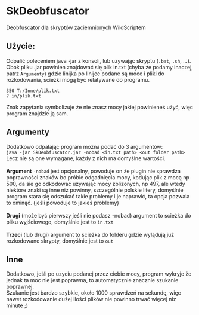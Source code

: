 # SkDeobfuscator
Deobfuscator dla skryptów zaciemnionych WildScriptem

## Użycie:
Odpalić poleceniem java -jar <nazwa pliku> z konsoli, lub uzywając skryptu (`.bat`, `.sh`, ...).<br>
Obok pliku .jar powinien znajdować się plik in.txt (chyba że podamy inaczej, patrz `Argumenty`) gdzie linijka po linijce podane są moce i pliki do rozkodowania, scieżki mogą być relatywane do programu.<br>
```
350 T:/Inne/plik.txt
? in/plik.txt
```
Znak zapytania symbolizuje że nie znasz mocy jakiej powinieneś użyć, więc program znajdzie ją sam. <br>

## Argumenty
Dodatkowo odpalając program można podać do 3 argumentów: <br>
`java -jar SkDeobfuscator.jar -nobad <in.txt path> <out folder path>` <br>
Lecz nie są one wymagane, każdy z nich ma domyślne wartości. <br><br>
**Argument** `-nobad` jest opcjonalny, powoduje on że plugin nie sprawdza poprawności znaków bo próbie odgadnięcia mocy, kodując plik z mocą np 500, da sie go odkodować używając mocy zblizonych, np 497, ale wtedy niektóre znaki są inne niż powinny, szczególnie polskie litery, domyślnie program stara się odszukać takie problemy i je naprawić, ta opcja pozwala to ominąć. (jeśli powoduje to jakieś problemy) <br><br>
**Drugi** (może być pierwszy jeśli nie podasz -nobad) argument to scieżka do pliku wyjściowego, domyślnie jest to `in.txt` <br><br>
**Trzeci** (lub drugi) argument to scieżka do folderu gdzie wylądują już rozkodowane skrypty, domyślnie jest to `out` <br>

## Inne
Dodatkowo, jeśli po uzyciu podanej przez ciebie mocy, program wykryje że jednak ta moc nie jest poprawna, to automatycznie znacznie szukanie poprawnej.<br>
Szukanie jest bardzo szybkie, około 1000 sprawdzeń na sekundę, więc nawet rozkodowanie dużej ilości plików nie powinno trwać więcej niz minute ;)
